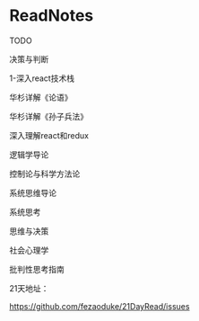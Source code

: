 # ReadNotes
TODO

决策与判断

1-深入react技术栈

华杉详解《论语》

华杉详解《孙子兵法》

深入理解react和redux

逻辑学导论

控制论与科学方法论

系统思维导论

系统思考

思维与决策

社会心理学

批判性思考指南



21天地址：

https://github.com/fezaoduke/21DayRead/issues

